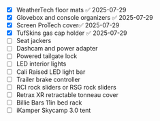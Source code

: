 - [x] WeatherTech floor mats ✅ 2025-07-29
- [x] Glovebox and console organizers ✅ 2025-07-29
- [x] Screen ProTech cover✅ 2025-07-29
- [x] TufSkins gas cap holder ✅ 2025-07-29
- [ ] Seat jackers
- [ ] Dashcam and power adapter
- [ ] Powered tailgate lock
- [ ] LED interior lights
- [ ] Cali Raised LED light bar
- [ ] Trailer brake controller
- [ ] RCI rock sliders or RSG rock sliders
- [ ] Retrax XR retractable tonneau cover
- [ ] Billie Bars 11in bed rack
- [ ] iKamper Skycamp 3.0 tent 